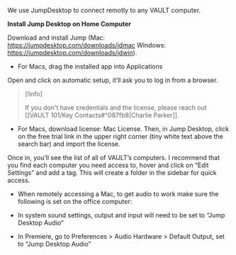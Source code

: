 We use JumpDesktop to connect remotly to any VAULT computer.

**Install Jump Desktop on Home Computer** 

Download and install Jump (Mac: https://jumpdesktop.com/downloads/jdmac Windows: https://jumpdesktop.com/downloads/jdwin). 

- For Macs, drag the installed app into Applications 

Open and click on automatic setup, it’ll ask you to log in from a browser. 

> [!info]
> 
> If you don't have credentials and the license, please reach out [[VAULT 101/Key Contacts#^087fb8|Charlie Parker]].

- For Macs, download license: Mac License. Then, in Jump Desktop, click on the free trial link in the upper right corner (tiny white text above the search bar) and import the license. 

Once in, you’ll see the list of all of VAULT’s computers. I recommend that you find each computer you need access to, hover and click on “Edit Settings” and add a tag. This will create a folder in the sidebar for quick access. 

- When remotely accessing a Mac, to get audio to work make sure the following is set on the office computer: 

- In system sound settings, output and input will need to be set to “Jump Desktop Audio” 

- In Premiere, go to Preferences > Audio Hardware > Default Output, set to “Jump Desktop Audio”